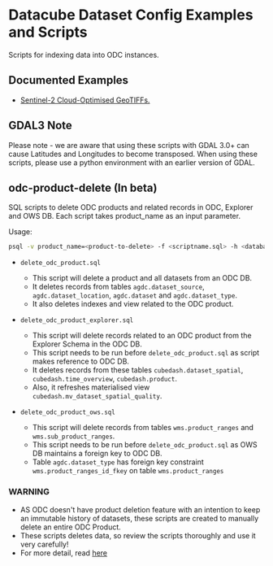 # Datacube Dataset Config Examples and Scripts

Scripts for indexing data into ODC instances.

## Documented Examples

* [Sentinel-2 Cloud-Optimised GeoTIFFs.](sentinel-2-l2a-cogs.md])

## GDAL3 Note

Please note - we are aware that using these scripts with GDAL 3.0+ can cause Latitudes and Longitudes to become transposed. When using these scripts, please use a python environment with an earlier version of GDAL.

## odc-product-delete (In beta)

SQL scripts to delete ODC products and related records in ODC, Explorer and OWS DB. Each script takes product_name as an input parameter.

Usage:

``` bash
psql -v product_name=<product-to-delete> -f <scriptname.sql> -h <database-hostname> <dbname>
```

* `delete_odc_product.sql`
  * This script will delete a product and all datasets from an ODC DB. 
  * It deletes records from tables `agdc.dataset_source`, `agdc.dataset_location`, `agdc.dataset` and `agdc.dataset_type`.
  * It also deletes indexes and view related to the ODC product.

* `delete_odc_product_explorer.sql`
  * This script will delete records related to an ODC product from the Explorer Schema in the ODC DB.
  * This script needs to be run before `delete_odc_product.sql` as script makes reference to ODC DB.
  * It deletes records from these tables `cubedash.dataset_spatial`, `cubedash.time_overview`, `cubedash.product`.
  * Also, it refreshes materialised view `cubedash.mv_dataset_spatial_quality`.

* `delete_odc_product_ows.sql`
  * This script will delete records from tables `wms.product_ranges` and `wms.sub_product_ranges`. 
  * This script needs to be run before `delete_odc_product.sql` as OWS DB maintains a foreign key to ODC DB.
  * Table `agdc.dataset_type` has foreign key constraint `wms.product_ranges_id_fkey` on table `wms.product_ranges`

### WARNING

* AS ODC doesn't have product deletion feature with an intention to keep an immutable history of datasets, these scripts are created to manually delete an entire ODC Product. 
* These scripts deletes data, so review the scripts thoroughly and use it very carefully!
* For more detail, read [here](./odc-product-delete//README.md)
